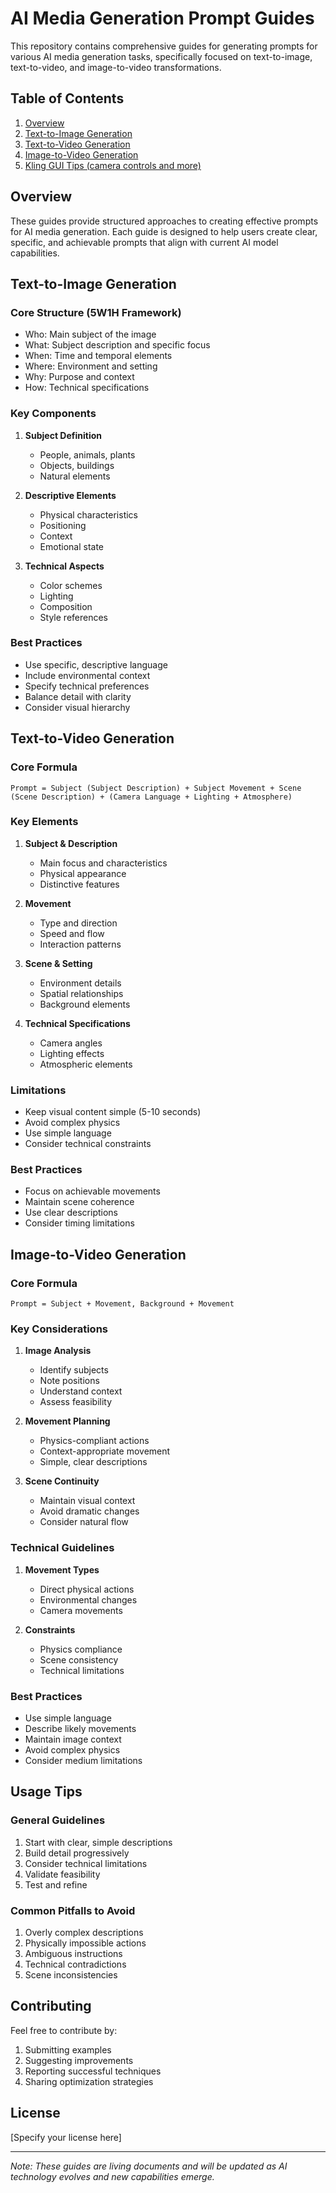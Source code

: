 # AI Media Generation Prompt Guides

This repository contains comprehensive guides for generating prompts for various AI media generation tasks, specifically focused on text-to-image, text-to-video, and image-to-video transformations.

## Table of Contents
1. [Overview](#overview)
2. [Text-to-Image Generation](#text-to-image-generation)
3. [Text-to-Video Generation](#text-to-video-generation)
4. [Image-to-Video Generation](#image-to-video-generation)
5. [Kling GUI Tips (camera controls and more)](https://docs.qingque.cn/d/home/eZQDT9y_PeLL-HOb7fWz1POgu)

## Overview

These guides provide structured approaches to creating effective prompts for AI media generation. Each guide is designed to help users create clear, specific, and achievable prompts that align with current AI model capabilities.

## Text-to-Image Generation

### Core Structure (5W1H Framework)
- Who: Main subject of the image
- What: Subject description and specific focus
- When: Time and temporal elements
- Where: Environment and setting
- Why: Purpose and context
- How: Technical specifications

### Key Components
1. **Subject Definition**
   - People, animals, plants
   - Objects, buildings
   - Natural elements

2. **Descriptive Elements**
   - Physical characteristics
   - Positioning
   - Context
   - Emotional state

3. **Technical Aspects**
   - Color schemes
   - Lighting
   - Composition
   - Style references

### Best Practices
- Use specific, descriptive language
- Include environmental context
- Specify technical preferences
- Balance detail with clarity
- Consider visual hierarchy

## Text-to-Video Generation

### Core Formula
```
Prompt = Subject (Subject Description) + Subject Movement + Scene (Scene Description) + (Camera Language + Lighting + Atmosphere)
```

### Key Elements

1. **Subject & Description**
   - Main focus and characteristics
   - Physical appearance
   - Distinctive features

2. **Movement**
   - Type and direction
   - Speed and flow
   - Interaction patterns

3. **Scene & Setting**
   - Environment details
   - Spatial relationships
   - Background elements

4. **Technical Specifications**
   - Camera angles
   - Lighting effects
   - Atmospheric elements

### Limitations
- Keep visual content simple (5-10 seconds)
- Avoid complex physics
- Use simple language
- Consider technical constraints

### Best Practices
- Focus on achievable movements
- Maintain scene coherence
- Use clear descriptions
- Consider timing limitations

## Image-to-Video Generation

### Core Formula
```
Prompt = Subject + Movement, Background + Movement
```

### Key Considerations

1. **Image Analysis**
   - Identify subjects
   - Note positions
   - Understand context
   - Assess feasibility

2. **Movement Planning**
   - Physics-compliant actions
   - Context-appropriate movement
   - Simple, clear descriptions

3. **Scene Continuity**
   - Maintain visual context
   - Avoid dramatic changes
   - Consider natural flow

### Technical Guidelines

1. **Movement Types**
   - Direct physical actions
   - Environmental changes
   - Camera movements

2. **Constraints**
   - Physics compliance
   - Scene consistency
   - Technical limitations

### Best Practices
- Use simple language
- Describe likely movements
- Maintain image context
- Avoid complex physics
- Consider medium limitations

## Usage Tips

### General Guidelines
1. Start with clear, simple descriptions
2. Build detail progressively
3. Consider technical limitations
4. Validate feasibility
5. Test and refine

### Common Pitfalls to Avoid
1. Overly complex descriptions
2. Physically impossible actions
3. Ambiguous instructions
4. Technical contradictions
5. Scene inconsistencies

## Contributing

Feel free to contribute by:
1. Submitting examples
2. Suggesting improvements
3. Reporting successful techniques
4. Sharing optimization strategies

## License

[Specify your license here]

---

*Note: These guides are living documents and will be updated as AI technology evolves and new capabilities emerge.*
